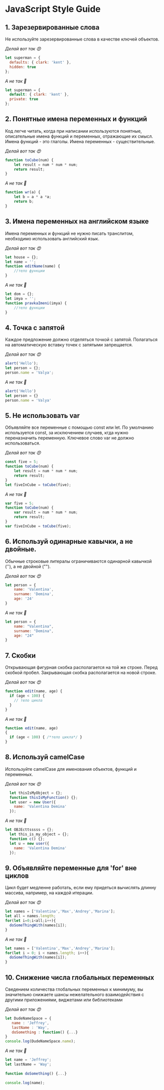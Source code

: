 # JavaScript Style Guide 

## 1. Зарезервированные слова
Не используйте зарезервированные слова в качестве ключей объектов.

*Делай вот так 😍*
``` js
let superman = {
  defaults: { clark: 'kent' },
  hidden: true
};
```
*А не так 🤮*
``` js
let superman = {
  default: { clark: 'kent' },
  private: true
};
```
## 2. Понятные имена переменных и функций
Код легче читать, когда при написании используются понятные, описательные имена функций и переменных, отражающие их смысл. Имена функций - это глаголы. Имена переменных - существительные.

*Делай вот так 😍*
``` js
function toCube(num) {
    let result = num * num * num;
    return result;
}
```
*А не так 🤮*
``` js
function wr(a) {
    let b = a * a *a;
    return b;
}
```
## 3. Имена переменных на английском языке
Имена переменных и функций не нужно писать транслитом, необходимо использовать английский язык.

*Делай вот так 😍*
``` js
let house = {};
let name = '';
function editName(name) {
    //тело функции
}
```
*А не так 🤮*
``` js
let dom = {};
let imya = '';
function pravkaImeni(imya) {
    //тело функции
}
```

## 4. Точка с запятой
Каждое предложение должно отделяться точкой с запятой. Полагаться на автоматическую вставку точек с запятыми запрещается.

*Делай вот так 😍*
``` js
alert('Hello');
let person = {};
person.name = 'Valya';
```
*А не так 🤮*
``` js
alert('Hello')
let person = {}
person.name = 'Valya'
```

## 5. Не использовать var
Объявляйте все переменные с помощью const или let. По умолчанию используется const, за исключением случаев, кгда нужно переназначить переменную. Ключевое слово var не должно использоваться.

*Делай вот так 😍*
``` js
const five = 5;
function toCube(num) {
    let result = num * num * num;
    return result;
}
let fiveInCube = toCube(five);
```
*А не так 🤮*
``` js
var five = 5;
function toCube(num) {
    var result = num * num * num;
    return result;
}
var fiveInCube = toCube(five);
```

## 6. Используй одинарные кавычки, а не двойные.
Обычные строковые литералы ограничиваются одинарной кавычкой (''), а не двойной ("").

*Делай вот так 😍*
``` js
let person = {
    name: 'Valentina',
    surname: 'Demina',
    age: '24'
}
```
*А не так 🤮*
``` js
let person = {
    name: "Valentina",
    surname: "Demina",
    age: "24"
}
```
## 7. Скобки
Открывающая фигурная скобка располагается на той же строке. Перед скобкой пробел. Закрывающая скобка располагается на новой строке.

*Делай вот так 😍*
``` js
function edit(name, age) {
  if (age < 100) {
    // тело цикла
  }
}
```
*А не так 🤮*
``` js
function edit(name, age)
{
  if (age < 100) { /*тело цикла*/ }
}
```
## 8. Используй camelCase
Используйте camelCase для именования объектов, функций и переменных.

*Делай вот так 😍*
``` js
  let thisIsMyObject = {};
  function thisIsMyFunction() {};
  let user = new User({
    name: 'Valentina Demina'
  });
```
*А не так 🤮*
``` js
let OBJEcttsssss = {};
  let this_is_my_object = {};
  function c() {};
  let u = new user({
    name: 'Valentina Demina'
  });
```

## 9. Объявляйте переменные для 'for' вне циклов
 Цикл будет медленне работать, если ему придеться вычислять длинну массива, например, на каждой итерации. 

*Делай вот так 😍*
``` js
let names = ['Valentina','Max','Andrey','Marina'];
let all = names.length;
for(let i=0;i<all;i++){
  doSomeThingWith(names[i]);
}
```
*А не так 🤮*
``` js
let names = ['Valentina','Max','Andrey','Marina'];
for(let i = 0; i < names.length; i++){
  doSomeThingWith(names[i]);
}
```

## 10. Снижение числа глобальных переменных
Сведением количества глобальных переменных к минимуму, вы значительно снижаете шансы нежелательного взаимодействия с другими приложениями, виджетами или библиотеками

*Делай вот так 😍*
``` js
let DudeNameSpace = {  
   name : 'Jeffrey',  
   lastName : 'Way',  
   doSomething : function() {...}  
}  
console.log(DudeNameSpace.name);
```
*А не так 🤮*
``` js
let name = 'Jeffrey';  
let lastName = 'Way';  
  
function doSomething() {...}  
  
console.log(name);
```
